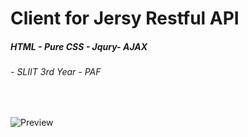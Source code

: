 #  Client for Jersy Restful API

##### HTML - Pure CSS - Jqury- AJAX 

###### - SLIIT 3rd Year - PAF

&nbsp;

![Preview](https://repository-images.githubusercontent.com/257853175/b779f880-84c1-11ea-9d48-8b89c283a16b)

 